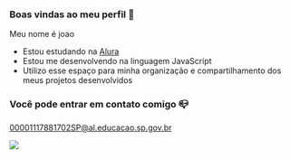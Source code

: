 ### Boas vindas ao meu perfil 💙

Meu nome é joao

- Estou estudando na [Alura](https://www.alura.com.br)
- Estou me desenvolvendo na linguagem JavaScript
- Utilizo esse espaço para minha organização e compartilhamento dos meus projetos desenvolvidos

### Você pode entrar em contato comigo 📪

00001117881702SP@al.educacao.sp.gov.br

![](https://media1.tenor.com/m/Y-PSZpGwxdAAAAAC/hmm-sus.gif)
